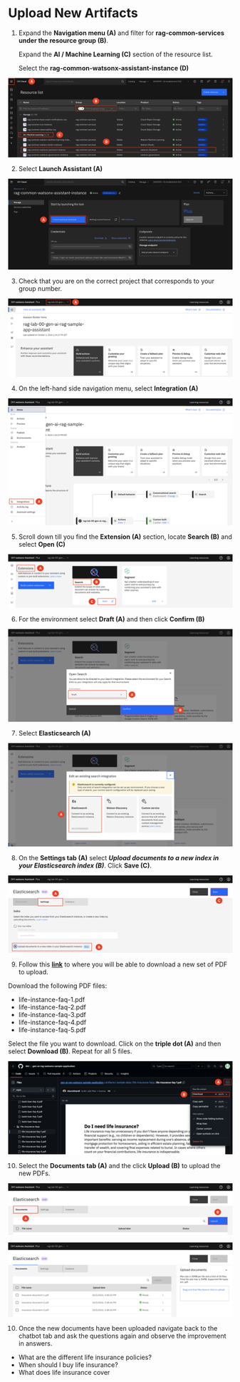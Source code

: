 # Upload New Artifacts

1. Expand the **Navigation menu (A)** and filter for **rag-common-services under the resource group (B)**. <br> 

    Expand the **AI / Machine Learning (C)** section of the resource list. <br> 

    Select the **rag-common-watsonx-assistant-instance (D)**

![alt text](../images/2.2.1-n-da.png)

2. Select **Launch Assistant (A)** 

![alt text](../images/2.2.2-n-da.png)

3. Check that you are on the correct project that corresponds to your group number. 

![alt text](../images/2.2.3-n-da.png)

4. On the left-hand side navigation menu, select **Integration (A)**

![alt text](../images/2.2.4-n-da.png)

5. Scroll down till you find the **Extension (A)** section, locate **Search (B)** and select **Open (C)**

![alt text](../images/2.2.5-n-da.png)

6. For the environment select **Draft (A)** and then click **Confirm (B)**

![alt text](../images/2.2.6-n-da.png)

7. Select **Elasticsearch (A)**

![alt text](../images/2.2.7-n-da.png)

8. On the **Settings tab (A)** select ***Upload documents to a new index in your Elasticsearch index (B)***. Click **Save (C)**.

![alt text](../images/2.2.8-n-da.png)

9. Follow this [**link**](https://github.com/IBM/gen-ai-rag-watsonx-sample-application/tree/main/artifacts/sample-data/life-insurance-faqs) to where you will be able to download a new set of PDF to upload. <br> 

Download the following PDF files: <br>

* life-instance-faq-1.pdf
* life-instance-faq-2.pdf
* life-instance-faq-3.pdf
* life-instance-faq-4.pdf
* life-instance-faq-5.pdf

Select the file you want to download. Click on the **triple dot (A)** and then select **Download (B)**. Repeat for all 5 files. 

![alt text](../images/2.2.9-n-da.png)

10. Select the **Documents tab (A)** and the click **Upload (B)** to upload the new PDFs.  

![alt text](../images/2.2.10-1-n-da.png)

![alt text](../images/2.2.10-2-n-da.png)

10. Once the new documents have been uploaded navigate back to the chatbot tab and ask the questions again and observe the improvement in answers. 
* What are the different life insurance policies?
* When should I buy life insurance? 
* What does life insurance cover
